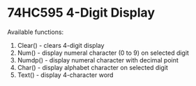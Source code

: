 # 74HC595 4-Digit Display
Available functions:

1. Clear() - clears 4-digit display
2. Num()   - display numeral character (0 to 9) on selected digit
3. Numdp() - display numeral character with decimal point
4. Char()  - display alphabet character on selected digit
5. Text()  - display 4-character word 

